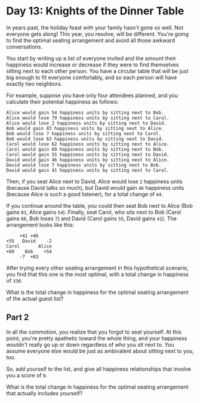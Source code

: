 # Day 13: Knights of the Dinner Table

In years past, the holiday feast with your family hasn't gone so well. Not
everyone gets along! This year, you resolve, will be different. You're going to
find the optimal seating arrangement and avoid all those awkward conversations.

You start by writing up a list of everyone invited and the amount their
happiness would increase or decrease if they were to find themselves sitting
next to each other person. You have a circular table that will be just big
enough to fit everyone comfortably, and so each person will have exactly two
neighbors.

For example, suppose you have only four attendees planned, and you calculate
their potential happiness as follows:

```
Alice would gain 54 happiness units by sitting next to Bob.
Alice would lose 79 happiness units by sitting next to Carol.
Alice would lose 2 happiness units by sitting next to David.
Bob would gain 83 happiness units by sitting next to Alice.
Bob would lose 7 happiness units by sitting next to Carol.
Bob would lose 63 happiness units by sitting next to David.
Carol would lose 62 happiness units by sitting next to Alice.
Carol would gain 60 happiness units by sitting next to Bob.
Carol would gain 55 happiness units by sitting next to David.
David would gain 46 happiness units by sitting next to Alice.
David would lose 7 happiness units by sitting next to Bob.
David would gain 41 happiness units by sitting next to Carol.
```

Then, if you seat Alice next to David, Alice would lose `2` happiness units
(because David talks so much), but David would gain `46` happiness units
(because Alice is such a good listener), for a total change of `44`.

If you continue around the table, you could then seat Bob next to Alice (Bob
gains `83`, Alice gains `54`). Finally, seat Carol, who sits next to Bob (Carol
gains `60`, Bob loses `7`) and David (Carol gains `55`, David gains `41`). The
arrangement looks like this:

```
     +41 +46
+55   David    -2
Carol       Alice
+60    Bob    +54
     -7  +83
```

After trying every other seating arrangement in this hypothetical scenario, you
find that this one is the most optimal, with a total change in happiness of
`330`.

What is the total change in happiness for the optimal seating arrangement of the
actual guest list?

## Part 2
In all the commotion, you realize that you forgot to seat yourself. At this
point, you're pretty apathetic toward the whole thing, and your happiness
wouldn't really go up or down regardless of who you sit next to. You assume
everyone else would be just as ambivalent about sitting next to you, too.

So, add yourself to the list, and give all happiness relationships that involve
you a score of `0`.

What is the total change in happiness for the optimal seating arrangement that
actually includes yourself?
